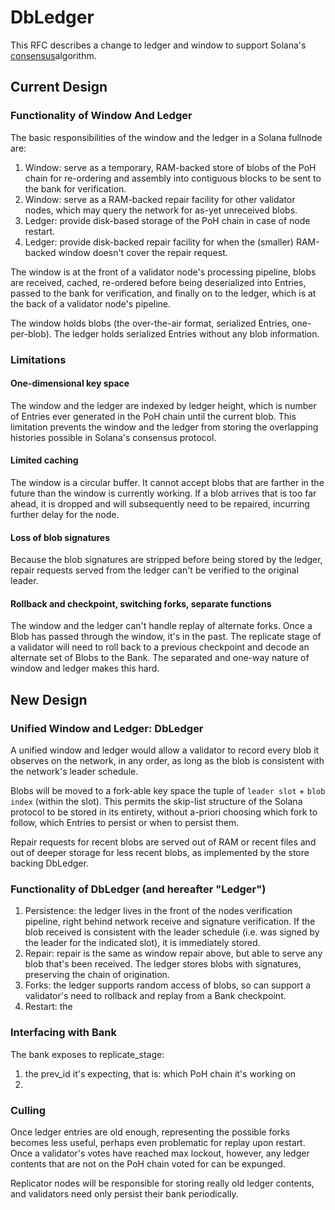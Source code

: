 # DbLedger

This RFC describes a change to ledger and window to support Solana's [consensus](0002-consensus.md)algorithm.

## Current Design

### Functionality of Window And Ledger

The basic responsibilities of the window and the ledger in a Solana fullnode are:

 1. Window: serve as a temporary, RAM-backed store of blobs of the PoH chain for re-ordering and assembly into contiguous blocks to be sent to the bank for verification.
 2. Window: serve as a RAM-backed repair facility for other validator nodes, which may query the network for as-yet unreceived blobs.
 3. Ledger: provide disk-based storage of the PoH chain in case of node restart.
 4. Ledger: provide disk-backed repair facility for when the (smaller) RAM-backed window doesn't cover the repair request.

The window is at the front of a validator node's processing pipeline, blobs are received, cached, re-ordered before being deserialized into Entries, passed to the bank for verification, and finally on to the ledger, which is at the back of a validator node's pipeline.

The window holds blobs (the over-the-air format, serialized Entries, one-per-blob).  The ledger holds serialized Entries without any blob information.

### Limitations

#### One-dimensional key space
The window and the ledger are indexed by ledger height, which is number of Entries ever generated in the PoH chain until the current blob.  This limitation prevents the window and the ledger from storing the overlapping histories possible in Solana's consensus protocol.

#### Limited caching

The window is a circular buffer.  It cannot accept blobs that are farther in the future than the window is currently working.  If a blob arrives that is too far ahead, it is dropped and will subsequently need to be repaired, incurring further delay for the node.

#### Loss of blob signatures

Because the blob signatures are stripped before being stored by the ledger, repair requests served from the ledger can't be verified to the original leader.

#### Rollback and checkpoint, switching forks, separate functions

The window and the ledger can't handle replay of alternate forks.  Once a Blob has passed through the window, it's in the past.  The replicate stage of a validator will need to roll back to a previous checkpoint and decode an alternate set of Blobs to the Bank.  The separated and one-way nature of window and ledger makes this hard.

## New Design

### Unified Window and Ledger: DbLedger

A unified window and ledger would allow a validator to record every blob it observes on the network, in any order, as long as the blob is consistent with the network's leader schedule.

Blobs will be moved to a fork-able key space the tuple of `leader slot` + `blob index` (within the slot).  This permits the skip-list structure of the Solana protocol to be stored in its entirety, without a-priori choosing which fork to follow, which Entries to persist or when to persist them.

Repair requests for recent blobs are served out of RAM or recent files and out of deeper storage for less recent blobs, as implemented by the store backing DbLedger.

### Functionality of DbLedger (and hereafter "Ledger")

1. Persistence: the ledger lives in the front of the nodes verification pipeline, right behind network receive and signature verification.  If the blob received is consistent with the leader schedule (i.e. was signed by the leader for the indicated slot), it is immediately stored.
2. Repair: repair is the same as window repair above, but able to serve any blob that's been received. The ledger stores blobs with signatures, preserving the chain of origination.
3. Forks: the ledger supports random access of blobs, so can support a validator's need to rollback and replay from a Bank checkpoint.
4. Restart: the

### Interfacing with Bank

The bank exposes to replicate_stage:

 1. the prev_id it's expecting, that is: which PoH chain it's working on
 2.

### Culling

Once ledger entries are old enough, representing the possible forks becomes less useful, perhaps even problematic for replay upon restart.  Once a validator's votes have reached max lockout, however, any ledger contents that are not on the PoH chain voted for can be expunged.

Replicator nodes will be responsible for storing really old ledger contents, and validators need only persist their bank periodically.
